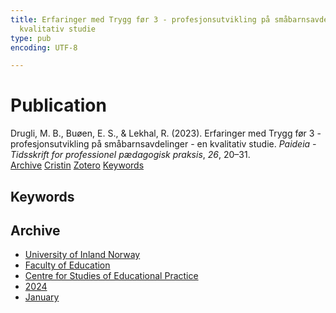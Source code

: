 ```yaml
---
title: Erfaringer med Trygg før 3 - profesjonsutvikling på småbarnsavdelinger - en
  kvalitativ studie
type: pub
encoding: UTF-8

---
```

<h1>Publication</h1>
<article id="csl-bib-container-JZBBG44T" class="csl-bib-container">
  <div class="csl-bib-body"> <div class="csl-entry">Drugli, M. B., Buøen, E. S., &#38; Lekhal, R. (2023). Erfaringer med Trygg før 3 - profesjonsutvikling på småbarnsavdelinger - en kvalitativ studie. <i>Paideia - Tidsskrift for professionel pædagogisk praksis</i>, <i>26</i>, 20–31.</div> </div>
  <div class="csl-bib-buttons">
    <a href="#taxonomy-article-JZBBG44T" alt="archive" class="csl-bib-button">Archive</a>
    <a href="https://app.cristin.no/results/show.jsf?id=2229802" alt="Cristin" class="csl-bib-button">Cristin</a>
    <a href="http://zotero.org/groups/5881554/items/JZBBG44T" alt="Zotero" class="csl-bib-button">Zotero</a>
    <a href="#keywords-article-JZBBG44T" alt="keywords" class="csl-bib-button">Keywords</a>
  </div>
  <div id="csl-bib-meta-container-JZBBG44T"></div>
</article>
<div id="csl-bib-meta-JZBBG44T" class="csl-bib-meta">
  <article id="keywords-article-JZBBG44T" class="keywords-article">
    <h1>Keywords</h1>
    
  </article>
  <article id="taxonomy-article-JZBBG44T" class="taxonomy-article">
    <h1>Archive</h1>
    <ul>
      <li>
        <a href="/en/archive/?key=3DCRN523">University of Inland Norway</a>
      </li>
      <li>
        <a href="/en/archive/?key=WYNZA47F">Faculty of Education</a>
      </li>
      <li>
        <a href="/en/archive/?key=G3SEU2Z2">Centre for Studies of Educational Practice</a>
      </li>
      <li>
        <a href="/en/archive/?key=4QIAIY3G">2024</a>
      </li>
      <li>
        <a href="/en/archive/?key=N24RDE52">January</a>
      </li>
    </ul>
  </article>
</div>
